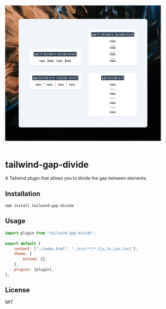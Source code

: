 <p align="center">
	<img src="./preview.png" alt="npm version" />
  <br />
  <br />
</p>

# tailwind-gap-divide

A Tailwind plugin that allows you to divide the gap between elements.

## Installation

```bash
npm install tailwind-gap-divide
```

## Usage

```js
import plugin from "tailwind-gap-divide";

export default {
	content: ["./index.html", "./src/**/*.{js,ts,jsx,tsx}"],
	theme: {
		extend: {},
	},
	plugins: [plugin],
};
```

## License

MIT
